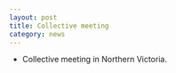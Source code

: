```yaml
---
layout: post
title: Collective meeting
category: news
---
```


* Collective meeting in Northern Victoria.